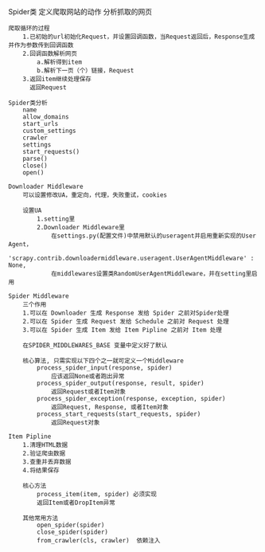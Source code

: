 Spider类
    定义爬取网站的动作
    分析抓取的网页
    
    爬取循环的过程
        1.已初始的url初始化Request，并设置回调函数，当Request返回后，Response生成并作为参数传到回调函数
        2.回调函数解析网页
            a.解析得到item
            b.解析下一页（个）链接，Request
        3.返回item继续处理保存
          返回Request
          
    Spider类分析
        name
        allow_domains
        start_urls
        custom_settings
        crawler
        settings
        start_requests()
        parse()
        close()
        open()
    
    Downloader Middleware
        可以设置修改UA，重定向，代理，失败重试，cookies
    
        设置UA
            1.setting里
            2.Downloader Middleware里
                在settings.py(配置文件)中禁用默认的useragent并启用重新实现的User Agent，
                'scrapy.contrib.downloadermiddleware.useragent.UserAgentMiddleware' : None,
                在middlewares设置类RandomUserAgentMiddleware，并在setting里启用
    
    Spider Middleware
        三个作用
        1.可以在 Downloader 生成 Response 发给 Spider 之前对Spider处理
        2.可以在 Spider 生成 Request 发给 Schedule 之前对 Request 处理
        3.可以在 Spider 生成 Item 发给 Item Pipline 之前对 Item 处理
        
        在SPIDER_MIDDLEWARES_BASE 变量中定义好了默认
        
        核心算法, 只需实现以下四个之一就可定义一个Middleware
            process_spider_input(response, spider)
                应该返回None或者跑出异常
            process_spider_output(response, result, spider)
                返回Request或者Item对象
            process_spider_exception(response, exception, spider)
                返回Request, Response, 或者Item对象
            process_start_requests(start_requests, spider)
                返回Request对象
                
    Item Pipline
        1.清理HTML数据
        2.验证爬虫数据
        3.查重并丢弃数据
        4.将结果保存
        
        核心方法
            process_item(item, spider) 必须实现
            返回Item或者DropItem异常
        
        其他常用方法
            open_spider(spider)
            close_spider(spider)
            from_crawler(cls, crawler)  依赖注入     

